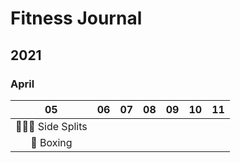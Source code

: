 # Fitness Journal

## 2021

### April 

|         05          | 06  | 07  | 08  | 09  | 10  | 11  |
|:-------------------:|:---:|:---:|:---:|:---:|:---:|:---:|
| 🤸🏻‍♀️ Side Splits |     |     |     |     |     |     | 
|      🥊 Boxing      |     |     |     |     |     |     |
